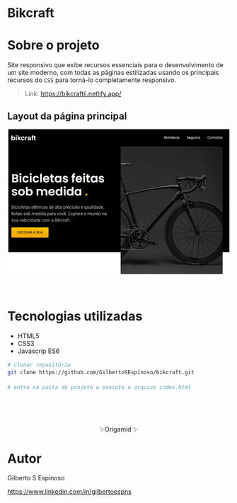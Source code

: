 # Bikcraft

# Sobre o projeto

Site responsivo que exibe recursos essenciais para o desenvolvimento de um site moderno, com todas as páginas estilizadas usando os principais recursos do `CSS` para torná-lo completamente responsivo.

> Link: https://bikcraftii.netlify.app/

## Layout da página principal

<p align="center">
  <img src="https://github.com/GilbertoSEspinoso/assets/blob/main/bikcraft/bikcraft-intro_resized.jpg?raw=true" alt="Descrição da imagem">
</p>
<br>

# Tecnologias utilizadas

- HTML5
- CSS3
- Javascrip ES6

```bash
# clonar repositório
git clone https://github.com/GilbertoSEspinoso/bikcraft.git

# entre na pasta do projeto e execute o arquivo index.html

```

<br><br><br>

<p align="center">✨Origamid ✨</p>
 
# Autor

Gilberto S Espinoso

https://www.linkedin.com/in/gilbertoespns
